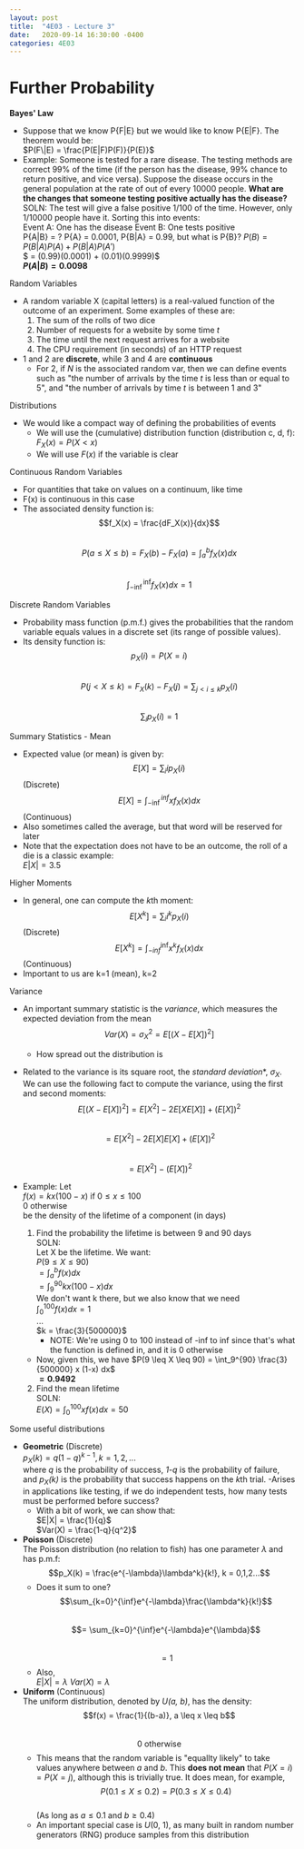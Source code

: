 ```yaml
---
layout: post
title:  "4E03 - Lecture 3"
date:   2020-09-14 16:30:00 -0400
categories: 4E03
---
```


Further Probability
===

**Bayes' Law**
- Suppose that we know P{F\|E} but we would like to know P{E\|F}. The theorem would be:  
$P(F\|E) = \frac{P(E|F)P(F)}{P(E)}$
- Example: Someone is tested for a rare disease. The testing methods are correct 99% of the time (if the person has the disease, 99% chance to return positive, and vice versa). Suppose the disease occurs in the general population at the rate of out of every 10000 people. **What are the changes that someone testing positive actually has the disease?**  
SOLN:
The test will give a false positive 1/100 of the time. However, only 1/10000 people have it. Sorting this into events:  
Event A: One has the disease
Event B: One tests positive  
P{A|B} = ?
P{A} = 0.0001, P{B|A} = 0.99, but what is P{B}?
$P(B) = P(B|A)P(A) + P(B|A)P(A')$  
$ = (0.99)(0.0001) + (0.01)(0.9999)$  
**$P(A|B) = 0.0098$**

Random Variables
- A random variable X (capital letters) is a real-valued function of the outcome of an experiment. Some examples of these are:
    1. The sum of the rolls of two dice
    2. Number of requests for a website by some time *t*
    3. The time until the next request arrives for a website
    4. The CPU requirement (in seconds) of an HTTP request
- 1 and 2 are **discrete**, while 3 and 4 are **continuous**
    - For 2, if *N* is the associated random var, then we can define events such as "the number of arrivals by the time *t* is less than or equal to 5", and "the number of arrivals by time *t* is between 1 and 3"

Distributions
- We would like a compact way of defining the probabilities of events
    - We will use the (cumulative) distribution function (distribution c, d, f):  
    $F_X(x) = P(X \lt x)$
    - We will use $F(x)$ if the variable is clear

Continuous Random Variables
- For quantities that take on values on a continuum, like time
- F(x) is continuous in this case
- The associated density function is:  
$$f_X(x) = \frac{dF_X(x)}{dx}$$  
$$P(a \leq X \leq b) = F_X(b) - F_X(a) = \int_a^b f_X(x) dx$$  
$$\int_{-\inf}^{\inf} f_X(x) dx = 1$$


Discrete Random Variables
- Probability mass function (p.m.f.) gives the probabilities that the random variable equals values in a discrete set (its range of possible values). 
- Its density function is:  
$$p_X(i) = P(X = i)$$  
$$P(j \lt X \leq k) = F_X(k) - F_X(j) = \sum_{j \lt i \leq k} p_X(i)$$  
$$\sum_i p_X(i) = 1$$

Summary Statistics - Mean
- Expected value (or mean) is given by:  
$$E[X] = \sum_i ip_X(i)$$ (Discrete)  
$$E[X] = \int_{-\inf}^{inf} xf_X(x) dx$$ (Continuous)
- Also sometimes called the average, but that word will be reserved for later
- Note that the expectation does not have to be an outcome, the roll of a die is a classic example:  
$E|X| = 3.5$

Higher Moments
- In general, one can compute the *k*th moment:  
$$E[X^k] = \sum_i i^k p_X(i)$$ (Discrete)  
$$E[X^k] = \int_{-inf}^{\inf} x^k f_X(x) dx$$ (Continuous)
- Important to us are k=1 (mean), k=2

Variance
- An important summary statistic is the *variance*, which measures the expected deviation from the mean  
$$Var(X) = \sigma^2_X = E[(X - E[X])^2]$$
    - How spread out the distribution is
- Related to the variance is its square root, the *standard deviation**, $\sigma_X$. We can use the following fact to compute the variance, using the first and second moments:  
$$E[(X - E[X])^2] = E[X^2] - 2E[XE[X]] + (E[X])^2$$  
$$= E[X^2] - 2E[X]E[X] + (E[X])^2$$  
$$= E[X^2] - (E[X])^2$$
- Example: Let  
$f(x) = kx(100 - x) \text{ if } 0 \leq x \leq 100$  
$0 \text{ otherwise}$  
be the density of the lifetime of a component (in days)
    1. Find the probability the lifetime is between 9 and 90 days  
    SOLN:  
    Let X be the lifetime. We want:  
    $P(9 \leq X \leq 90)$  
    $= \int_a^b f(x) dx$  
    $= \int_9^{90} kx(100 - x) dx$  
    We don't want k there, but we also know that we need  
    $\int_0^{100} f(x) dx = 1$  
    ...  
    $k = \frac{3}{500000}$  
        - NOTE: We're using 0 to 100 instead of -inf to inf since that's what the function is defined in, and it is 0 otherwise
    - Now, given this, we have 
    $P(9 \leq X \leq 90) = \int_9^{90} \frac{3}{500000} x (1-x) dx$  
    **$= 0.9492$**

    2. Find the mean lifetime  
    SOLN:  
    $E(X) = \int_0^{100} x f(x) dx = 50$

Some useful distributions

- **Geometric** (Discrete)  
$p_X(k) = q(1 - q)^{k-1}, k=1, 2, ...$  
where *q* is the probability of success, *1-q* is the probability of failure, and *p<sub>X</sub>(k)* is the probability that success happens on the *k*th trial. 
    -Arises in applications like testing, if we do independent tests, how many tests must be performed before success?
    - With a bit of work, we can show that:  
    $E|X| = \frac{1}{q}$  
    $Var(X) = \frac{1-q}{q^2}$
- **Poisson** (Discrete)  
The Poisson distribution (no relation to fish) has one parameter $\lambda$ and has p.m.f:  
$$p_X(k) = \frac{e^{-\lambda}\lambda^k}{k!}, k = 0,1,2...$$
    - Does it sum to one?  
    $$\sum_{k=0}^{\inf}e^{-\lambda}\frac{\lambda^k}{k!}$$  
    $$= \sum_{k=0}^{\inf}e^{-\lambda}e^{\lambda}$$  
    $$= 1$$
    - Also,  
    $E|X| = \lambda$ 
    $Var(X) = \lambda$
- **Uniform** (Continuous)  
The uniform distribution, denoted by *U(a, b)*, has the density:  
$$f(x) = \frac{1}{(b-a)}, a \leq x \leq b$$  
$$0 \text{ otherwise}$$  
    - This means that the random variable is "equallty likely" to take values anywhere between *a* and *b*. This **does not mean** that $P(X=i) = P(X=j)$, although this is trivially true. It does mean, for example,  
    $$P(0.1 \leq X \leq 0.2) = P(0.3 \leq X \leq 0.4)$$  
    (As long as $a \leq 0.1$ and $b \geq 0.4$)
    - An important special case is *U*(0, 1), as many built in random number generators (RNG) produce samples from this distribution
    